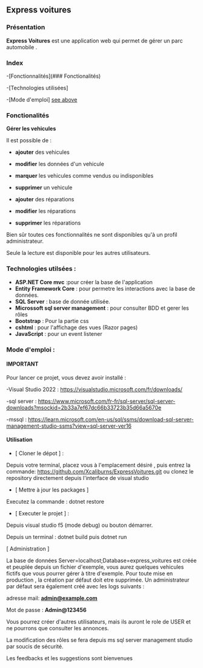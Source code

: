 ## Express voitures

### Présentation

**Express Voitures** est une application web qui permet de gérer un parc automobile . 

### Index 

-[Fonctionnalités](### Fonctionalités)

-[Technologies utilisées]

-[Mode d'emploi]
[see above](#login-optional-fields)


### Fonctionalités

**Gérer les vehicules**

Il est possible de :

  - **ajouter** des vehicules
  
  - **modifier** les données d'un vehicule
  
  - **marquer** les vehicules comme vendus ou indisponibles
  
  - **supprimer** un vehicule
  
  - **ajouter** des réparations
  
  - **modifier** les réparations
  
  - **supprimer** les réparations
  

  Bien sûr toutes ces fonctionnalités ne sont disponibles qu'à un profil administrateur.
  
  Seule la lecture est disponible pour les autres utilisateurs.

  
### Technologies utilsées :

- **ASP.NET Core mvc** :pour créer la base de l'application 
- **Entity Framework Core** : pour permetre les interactions avec la base de données.
- **SQL Server** : base de donnée utilisée.
- **Microssoft sql server management** : pour consulter BDD et gerer les rôles
- **Bootstrap** : Pour la partie css
- **cshtml** : pour l'affichage des vues (Razor pages)
- **JavaScript** : pour un event listener

### Mode d'emploi :

#### IMPORTANT

Pour lancer ce projet, vous devez avoir installé :

-Visual Studio 2022 : https://visualstudio.microsoft.com/fr/downloads/

-sql server : https://www.microsoft.com/fr-fr/sql-server/sql-server-downloads?msockid=2b33a7ef67dc66b33723b35d66a5670e

-mssql : https://learn.microsoft.com/en-us/sql/ssms/download-sql-server-management-studio-ssms?view=sql-server-ver16


 #### Utilisation

- [ Cloner le dépot ] :
  
 Depuis votre terminal, placez vous à l'emplacement désiré , puis entrez la commande: 
 https://github.com/Xcaliburns/ExpressVoitures.git  ou clonez le repository directement depuis l'interface de visual studio
 
 - [ Mettre à jour les packages ]
 
 Executez la commande : dotnet restore
 
 - [ Executer le projet ] :
 
 Depuis visual studio f5 (mode debug) ou bouton démarrer.
 
 Depuis un terminal : dotnet build  puis dotnet run

 [ Administration ]

 La base de données Server=localhost;Database=express_voitures est créée et peuplée depuis un fichier d'exemple, vous aurez quelques vehicules fictifs que vous pourrer gérer à titre d'exemple. Pour toute mise en production , la création par défaut doit etre supprimée.
 Un administrateur par défaut sera également créé avec les logs suivants :
 
 adresse mail:
 **admin@example.com**
 
 Mot de passe :
 **Admin@123456**

 Vous pourrez créer d'autres utilisateurs, mais ils auront le role de USER et ne pourrons que consulter les annonces.

 La modification des rôles se fera depuis ms sql server management studio par soucis de sécurité.

 Les feedbacks et les suggestions sont bienvenues

 





